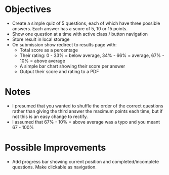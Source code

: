 # Objectives

* Create a simple quiz of 5 questions, each of which have three possible answers. Each answer has a score of 5, 10 or 15 points.
* Show one question at a time with active class / button navigation
* Store result in local storage
* On submission show redirect to results page with:
  * Total score as a percentage
  * Their rating: 0 - 33% = below average, 34% - 66% = average, 67% - 10% = above average
  * A simple bar chart showing their score per answer
  * Output their score and rating to a PDF

# Notes
* I presumed that you wanted to shuffle the order of the correct questions rather than giving the third answer the maximum points each time, but if not this is an easy change to rectify. 
* I assumed that 67% - 10% = above average was a typo and you meant 67 - 100%

# Possible Improvements
* Add progress bar showing current position and completed/incomplete questions. Make clickable as navigation.
